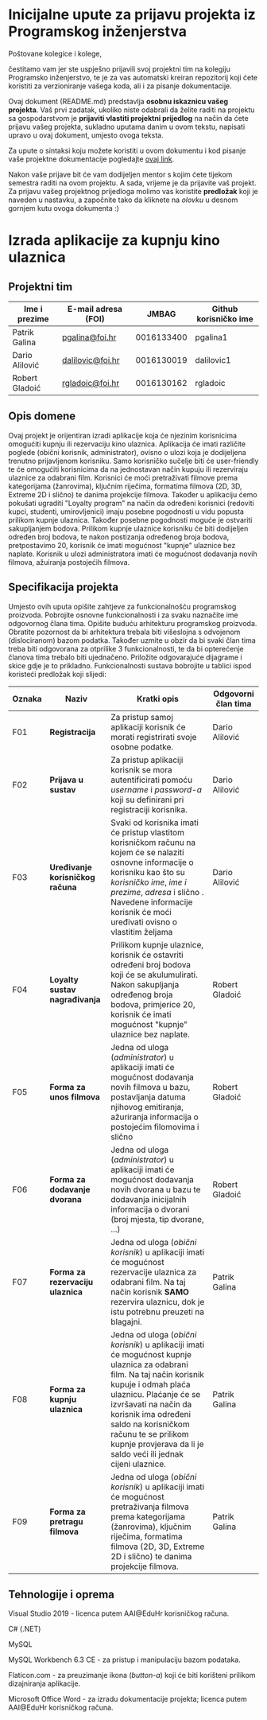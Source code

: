 # Inicijalne upute za prijavu projekta iz Programskog inženjerstva

Poštovane kolegice i kolege, 

čestitamo vam jer ste uspješno prijavili svoj projektni tim na kolegiju Programsko inženjerstvo, te je za vas automatski kreiran repozitorij koji ćete koristiti za verzioniranje vašega koda, ali i za pisanje dokumentacije.

Ovaj dokument (README.md) predstavlja **osobnu iskaznicu vašeg projekta**. Vaš prvi zadatak, ukoliko niste odabrali da želite raditi na projektu sa gospodarstvom je **prijaviti vlastiti projektni prijedlog** na način da ćete prijavu vašeg projekta, sukladno uputama danim u ovom tekstu, napisati upravo u ovaj dokument, umjesto ovoga teksta.

Za upute o sintaksi koju možete koristiti u ovom dokumentu i kod pisanje vaše projektne dokumentacije pogledajte [ovaj link](https://guides.github.com/features/mastering-markdown/).

Nakon vaše prijave bit će vam dodijeljen mentor s kojim ćete tijekom semestra raditi na ovom projektu. A sada, vrijeme je da prijavite vaš projekt. Za prijavu vašeg projektnog prijedloga molimo vas koristite **predložak** koji je naveden u nastavku, a započnite tako da kliknete na *olovku* u desnom gornjem kutu ovoga dokumenta :) 

# Izrada aplikacije za kupnju kino ulaznica

## Projektni tim

Ime i prezime | E-mail adresa (FOI) | JMBAG | Github korisničko ime
------------  | ------------------- | ----- | ---------------------
Patrik Galina | pgalina@foi.hr | 0016133400 | pgalina1
Dario Alilović| dalilovic@foi.hr | 0016130019 | dalilovic1
Robert Gladoić | rgladoic@foi.hr | 0016130162 | rgladoic

## Opis domene
Ovaj projekt je orijentiran izradi aplikacije koja će njezinim korisnicima omogućiti kupnju ili rezervaciju kino ulaznica. Aplikacija će imati različite poglede (obični korisnik, administrator), ovisno o ulozi koja je dodijeljena trenutno prijavljenom korisniku. Samo korisničko sučelje biti će user-friendly te će omogućiti korisnicima da na jednostavan način kupuju ili rezerviraju ulaznice za odabrani film. Korisnici će moći pretraživati filmove prema kategorijama (žanrovima), ključnim riječima, formatima filmova (2D, 3D, Extreme 2D i slično) te danima projekcije filmova. Također u aplikaciju ćemo pokušati ugraditi "Loyalty program" na način da određeni korisnici (redoviti kupci, studenti, umirovljenici) imaju posebne pogodnosti u vidu popusta prilikom kupnje ulaznica. Također posebne pogodnosti moguće je ostvariti sakupljanjem bodova. Prilikom kupnje ulaznice korisniku će biti dodijeljen određen broj bodova, te nakon postizanja određenog broja bodova, pretpostavimo 20, korisnik će imati mogućnost "kupnje" ulaznice bez naplate. Korisnik u ulozi administratora imati će mogućnost dodavanja novih filmova, ažuiranja postojećih filmova. 

## Specifikacija projekta
Umjesto ovih uputa opišite zahtjeve za funkcionalnošću programskog proizvoda. Pobrojite osnovne funkcionalnosti i za svaku naznačite ime odgovornog člana tima. Opišite buduću arhitekturu programskog proizvoda. Obratite pozornost da bi arhitektura trebala biti višeslojna s odvojenom (dislociranom) bazom podatka. Također uzmite u obzir da bi svaki član tima treba biti odgovorana za otprilike 3 funkcionalnosti, te da bi opterećenje članova tima trebalo biti ujednačeno. Priložite odgovarajuće dijagrame i skice gdje je to prikladno. Funkcionalnosti sustava bobrojite u tablici ispod koristeći predložak koji slijedi:

Oznaka | Naziv | Kratki opis | Odgovorni član tima
------ | ----- | ----------- | -------------------
F01 | **Registracija** | Za pristup samoj aplikaciji korisnik će morati registrirati svoje osobne podatke. | Dario Alilović
F02 | **Prijava u sustav** | Za pristup aplikaciji korisnik se mora autentificirati pomoću *username* i *password-a* koji su definirani pri registraciji korisnika. | Dario Alilović
F03 | **Uređivanje korisničkog računa** | Svaki od korisnika imati će pristup vlastitom korisničkom računu na kojem će se nalaziti osnovne informacije o korisniku kao što su *korisničko ime*, *ime i prezime*, *adresa* i slično . Navedene informacije korisnik će moći uređivati ovisno o vlastitim željama | Dario Alilović
F04 | **Loyalty sustav nagrađivanja**  | Prilikom kupnje ulaznice, korisnik će ostavriti određeni broj bodova koji će se akulumulirati. Nakon sakupljanja određenog broja bodova, primjerice 20, korisnik će imati mogućnost "kupnje" ulaznice bez naplate. | Robert Gladoić
F05 | **Forma za unos filmova** | Jedna od uloga (*administrator*) u aplikaciji imati će mogućnost dodavanja novih filmova u bazu, postavljanja datuma njihovog emitiranja, ažuriranja informacija o postojećim filomovima i slično | Robert Gladoić
F06 | **Forma za dodavanje dvorana** | Jedna od uloga (*administrator*) u aplikaciji imati će mogućnost dodavanja novih dvorana u bazu te dodavanja inicijalnih informacija o dvorani (broj mjesta, tip dvorane, ...) | Robert Gladoić
F07 | **Forma za rezervaciju ulaznica** | Jedna od uloga (*obični korisnik*) u aplikaciji imati će mogućnost rezervacije ulaznica za odabrani film. Na taj način korisnik **SAMO** rezervira ulaznicu, dok je istu potrebnu preuzeti na blagajni. |Patrik Galina
F08 | **Forma za kupnju ulaznica** | Jedna od uloga (*obični korisnik*) u aplikaciji imati će mogućnost kupnje ulaznica za odabrani film. Na taj način korisnik kupuje i odmah plaća ulaznicu. Plaćanje će se izvršavati na način da korisnik ima određeni saldo na korisničkom računu te se prilikom kupnje provjerava da li je saldo veći ili jednak cijeni ulaznice. | Patrik Galina
F09 | **Forma za pretragu filmova** | Jedna od uloga (*obični korisnik*) u aplikaciji imati će mogućnost pretraživanja filmova prema kategorijama (žanrovima), ključnim riječima, formatima filmova (2D, 3D, Extreme 2D i slično) te danima projekcije filmova. | Patrik Galina


## Tehnologije i oprema
Visual Studio 2019 - licenca putem AAI@EduHr korisničkog računa.

C# (.NET)

MySQL 

MySQL Workbench 6.3 CE - za pristup i manipulaciju bazom podataka.

Flaticon.com - za preuzimanje ikona (*button-a*) koji će biti korišteni prilikom dizajniranja aplikacije.

Microsoft Office Word - za izradu dokumentacije projekta; licenca putem AAI@EduHr korisničkog računa.
